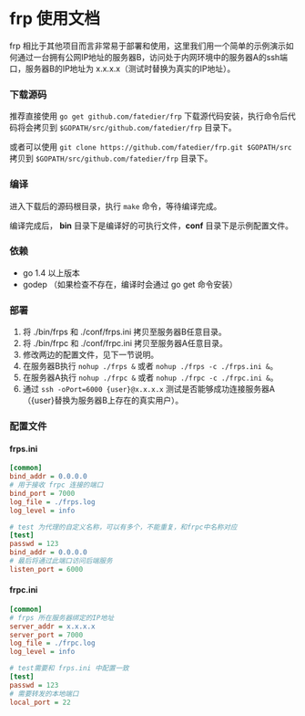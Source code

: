 # frp 使用文档

frp 相比于其他项目而言非常易于部署和使用，这里我们用一个简单的示例演示如何通过一台拥有公网IP地址的服务器B，访问处于内网环境中的服务器A的ssh端口，服务器B的IP地址为 x.x.x.x（测试时替换为真实的IP地址）。

### 下载源码

推荐直接使用 `go get github.com/fatedier/frp` 下载源代码安装，执行命令后代码将会拷贝到 `$GOPATH/src/github.com/fatedier/frp` 目录下。

或者可以使用 `git clone https://github.com/fatedier/frp.git $GOPATH/src` 拷贝到 `$GOPATH/src/github.com/fatedier/frp` 目录下。

### 编译

进入下载后的源码根目录，执行 `make` 命令，等待编译完成。

编译完成后， **bin** 目录下是编译好的可执行文件，**conf** 目录下是示例配置文件。

### 依赖

* go 1.4 以上版本
* godep （如果检查不存在，编译时会通过 go get 命令安装）

### 部署

1. 将 ./bin/frps 和 ./conf/frps.ini 拷贝至服务器B任意目录。
2. 将 ./bin/frpc 和 ./conf/frpc.ini 拷贝至服务器A任意目录。
3. 修改两边的配置文件，见下一节说明。
4. 在服务器B执行 `nohup ./frps &` 或者 `nohup ./frps -c ./frps.ini &`。
5. 在服务器A执行 `nohup ./frpc &` 或者 `nohup ./frpc -c ./frpc.ini &`。
6. 通过 `ssh -oPort=6000 {user}@x.x.x.x` 测试是否能够成功连接服务器A（{user}替换为服务器B上存在的真实用户）。

### 配置文件

#### frps.ini

```ini
[common]
bind_addr = 0.0.0.0
# 用于接收 frpc 连接的端口
bind_port = 7000
log_file = ./frps.log
log_level = info

# test 为代理的自定义名称，可以有多个，不能重复，和frpc中名称对应
[test]
passwd = 123
bind_addr = 0.0.0.0
# 最后将通过此端口访问后端服务
listen_port = 6000
```

#### frpc.ini

```ini
[common]
# frps 所在服务器绑定的IP地址
server_addr = x.x.x.x
server_port = 7000
log_file = ./frpc.log
log_level = info

# test需要和 frps.ini 中配置一致
[test]
passwd = 123
# 需要转发的本地端口
local_port = 22
```
